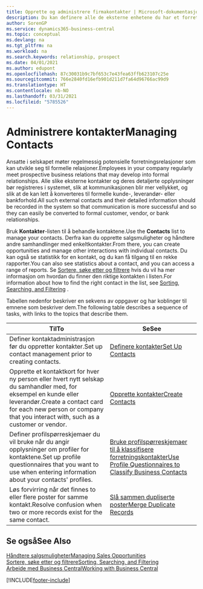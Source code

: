 ```yaml
---
title: Opprette og administrere firmakontakter | Microsoft-dokumentasjon
description: Du kan definere alle de eksterne enhetene du har et forretningsforhold til (for eksempel prospekter, kunder, leverandører og konsulenter), som kontakter.
author: SorenGP
ms.service: dynamics365-business-central
ms.topic: conceptual
ms.devlang: na
ms.tgt_pltfrm: na
ms.workload: na
ms.search.keywords: relationship, prospect
ms.date: 04/01/2021
ms.author: edupont
ms.openlocfilehash: 87c30031b9c7bf653c7e43fea63ffb623107c25e
ms.sourcegitcommit: 766e2840fd16efb901d211d7fa64d96766ac99d9
ms.translationtype: HT
ms.contentlocale: nb-NO
ms.lasthandoff: 03/31/2021
ms.locfileid: "5785526"
---
```

# <a name="managing-contacts"></a><span data-ttu-id="55e24-103">Administrere kontakter</span><span class="sxs-lookup"><span data-stu-id="55e24-103">Managing Contacts</span></span>

<span data-ttu-id="55e24-104">Ansatte i selskapet møter regelmessig potensielle forretningsrelasjoner som kan utvikle seg til formelle relasjoner.</span><span class="sxs-lookup"><span data-stu-id="55e24-104">Employees in your company regularly meet prospective business relations that may develop into formal relationships.</span></span> <span data-ttu-id="55e24-105">Alle slike eksterne kontakter og deres detaljerte opplysninger bør registreres i systemet, slik at kommunikasjonen blir mer vellykket, og slik at de kan lett å konverteres til formelle kunde-, leverandør- eller bankforhold.</span><span class="sxs-lookup"><span data-stu-id="55e24-105">All such external contacts and their detailed information should be recorded in the system so that communication is more successful and so they can easily be converted to formal customer, vendor, or bank relationships.</span></span>

<span data-ttu-id="55e24-106">Bruk **Kontakter**-listen til å behandle kontaktene.</span><span class="sxs-lookup"><span data-stu-id="55e24-106">Use the **Contacts** list to manage your contacts.</span></span> <span data-ttu-id="55e24-107">Derfra kan du opprette salgsmuligheter og håndtere andre samhandlinger med enkeltkontakter.</span><span class="sxs-lookup"><span data-stu-id="55e24-107">From there, you can create opportunities and manage other interactions with individual contacts.</span></span> <span data-ttu-id="55e24-108">Du kan også se statistikk for en kontakt, og du kan få tilgang til en rekke rapporter.</span><span class="sxs-lookup"><span data-stu-id="55e24-108">You can also see statistics about a contact, and you can access a range of reports.</span></span> <span data-ttu-id="55e24-109">Se [Sortere, søke etter og filtrere](ui-enter-criteria-filters.md) hvis du vil ha mer informasjon om hvordan du finner den riktige kontakten i listen.</span><span class="sxs-lookup"><span data-stu-id="55e24-109">For information about how to find the right contact in the list, see [Sorting, Searching, and Filtering](ui-enter-criteria-filters.md) .</span></span>  

<span data-ttu-id="55e24-110">Tabellen nedenfor beskriver en sekvens av oppgaver og har koblinger til emnene som beskriver dem.</span><span class="sxs-lookup"><span data-stu-id="55e24-110">The following table describes a sequence of tasks, with links to the topics that describe them.</span></span>

| <span data-ttu-id="55e24-111">Til</span><span class="sxs-lookup"><span data-stu-id="55e24-111">To</span></span> | <span data-ttu-id="55e24-112">Se</span><span class="sxs-lookup"><span data-stu-id="55e24-112">See</span></span> |
| --- | --- |
| <span data-ttu-id="55e24-113">Definer kontaktadministrasjon før du oppretter kontakter.</span><span class="sxs-lookup"><span data-stu-id="55e24-113">Set up contact management prior to creating contacts.</span></span> |[<span data-ttu-id="55e24-114">Definere kontakter</span><span class="sxs-lookup"><span data-stu-id="55e24-114">Set Up Contacts</span></span>](marketing-setup-contacts.md) |
| <span data-ttu-id="55e24-115">Opprette et kontaktkort for hver ny person eller hvert nytt selskap du samhandler med, for eksempel en kunde eller leverandør.</span><span class="sxs-lookup"><span data-stu-id="55e24-115">Create a contact card for each new person or company that you interact with, such as a customer or vendor.</span></span> |[<span data-ttu-id="55e24-116">Opprette kontakter</span><span class="sxs-lookup"><span data-stu-id="55e24-116">Create Contacts</span></span>](marketing-create-contact-companies.md) |
|<span data-ttu-id="55e24-117">Definer profilspørreskjemaer du vil bruke når du angir opplysninger om profiler for kontaktene.</span><span class="sxs-lookup"><span data-stu-id="55e24-117">Set up profile questionnaires that you want to use when entering information about your contacts' profiles.</span></span>|[<span data-ttu-id="55e24-118">Bruke profilspørreskjemaer til å klassifisere forretningskontakter</span><span class="sxs-lookup"><span data-stu-id="55e24-118">Use Profile Questionnaires to Classify Business Contacts</span></span>](marketing-create-contact-profile-questionnaire.md)|
|<span data-ttu-id="55e24-119">Løs forvirring når det finnes to eller flere poster for samme kontakt.</span><span class="sxs-lookup"><span data-stu-id="55e24-119">Resolve confusion when two or more records exist for the same contact.</span></span>|[<span data-ttu-id="55e24-120">Slå sammen dupliserte poster</span><span class="sxs-lookup"><span data-stu-id="55e24-120">Merge Duplicate Records</span></span>](sales-how-merge-duplicate-records.md)|

## <a name="see-also"></a><span data-ttu-id="55e24-121">Se også</span><span class="sxs-lookup"><span data-stu-id="55e24-121">See Also</span></span>

[<span data-ttu-id="55e24-122">Håndtere salgsmuligheter</span><span class="sxs-lookup"><span data-stu-id="55e24-122">Managing Sales Opportunities</span></span>](marketing-manage-sales-opportunities.md)  
[<span data-ttu-id="55e24-123">Sortere, søke etter og filtrere</span><span class="sxs-lookup"><span data-stu-id="55e24-123">Sorting, Searching, and Filtering</span></span>](ui-enter-criteria-filters.md)  
[<span data-ttu-id="55e24-124">Arbeide med Business Central</span><span class="sxs-lookup"><span data-stu-id="55e24-124">Working with Business Central</span></span>](ui-work-product.md)  


[!INCLUDE[footer-include](includes/footer-banner.md)]